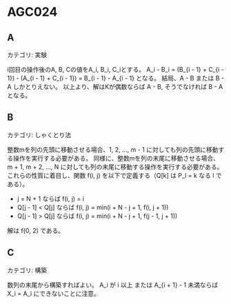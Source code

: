 # AGC024

## A
カテゴリ: 実験

i回目の操作後のA, B, Cの値をA_i, B_i, C_iとする。
A_i - B_i = (B_{i - 1} + C_{i - 1}) - (A_{i - 1} + C_{i - 1}) = B_{i - 1} - A_{i - 1} となる。
結局、A - B または B - A しかとりえない。
以上より、解はKが偶数ならば A - B, そうでなければ B - A となる。

## B
カテゴリ: しゃくとり法

整数mを列の先頭に移動させる場合、1, 2, ..., m - 1 に対しても列の先頭に移動する操作を実行する必要がある。
同様に、整数mを列の末尾に移動させる場合、m + 1, m + 2, ..., N に対しても列の末尾に移動する操作を実行する必要がある。
これらの性質に着目し、関数 f(i, j) を以下で定義する（Q[k] は P_l = k なる l である）。

* j = N + 1 ならば f(i, j) = i
* Q[j - 1] < Q[j] ならば f(i, j) = min(i + N - j + 1, f(i, j + 1))
* Q[j - 1] > Q[j] ならば f(i, j) = min(i + N - j + 1, f(j - 1, j + 1))

解は f(0, 2) である。

## C
カテゴリ: 構築

数列の末尾から構築すればよい。
A_i が i 以上 または A_{i + 1} - 1 未満ならば X_i = A_i にできないことに注意。
